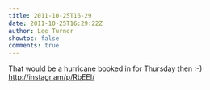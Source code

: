 ```yaml
---
title: 2011-10-25T16-29
date: 2011-10-25T16:29:22Z
author: Lee Turner
showtoc: false
comments: true
---
```


That would be a hurricane booked in for Thursday then :-)  http://instagr.am/p/RbEEI/

